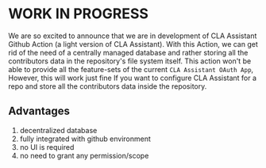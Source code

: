 # WORK IN PROGRESS

We are so excited to announce that we are  in development of CLA Assistant Github Action (a light version of CLA Assistant). With this Action, we can get rid of the need of a centrally managed database and rather storing all the contributors data in the repository's file system itself.  This action won't be able to provide all the feature-sets  of the current `CLA Assistant OAuth App`, However, this will work just fine If you want to configure CLA Assistant for a repo and store all the contributors data inside the repository. 

## Advantages
1. decentralized database
1. fully integrated with github environment 
1. no UI is required
1. no need to grant any permission/scope

